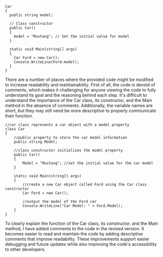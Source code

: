 ```
Car
{
  public string model;

  // Class constructor
  public Car()
  {
    model = "Mustang"; // Set the initial value for model
  }

  static void Main(string[] args)
  {
    Car Ford = new Car();
    Console.WriteLine(Ford.model);
  }
}
```
There are a number of places where the provided code might be modified to increase readability and maintainability. First of all, the code is devoid of comments, which makes it challenging for anyone viewing the code to fully understand its goal and the reasoning behind each step. It's difficult to understand the importance of the Car class, its constructor, and the Main method in the absence of comments. Additionally, the variable names are short, but they may still need be more descriptive to properly communicate their function.

```
//car class represents a car object with a model property
class Car
{
    //public property to store the car model information
    public string Model; 

    //class constructor initializes the model property
    public Car()
    {
        Model = "Mustang"; //set the initial value for the car model
    }

    static void Main(string[] args)
    {
        //create a new Car object called Ford using the Car class constructor
        Car Ford = new Car();

        //output the model of the Ford car
        Console.WriteLine("Car Model: " + Ford.Model);
    }
}
```

To clearly explain the function of the Car class, its constructor, and the Main method, I have added comments to the code in the revised version. It becomes easier to read and maintain the code by adding descriptive comments that improve readability. These improvements support easier debugging and future updates while also improving the code's accessibility to other developers.
